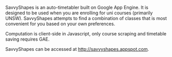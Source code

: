 SavvyShapes is an auto-timetabler built on Google App Engine. It is designed to be used when you are enrolling for uni courses (primarily UNSW). SavvyShapes attempts to find a combination of classes that is most convenient for you based on your own preferences.

Computation is client-side in Javascript, only course scraping and timetable saving requires GAE.

SavvyShapes can be accessed at http://savvyshapes.appspot.com.